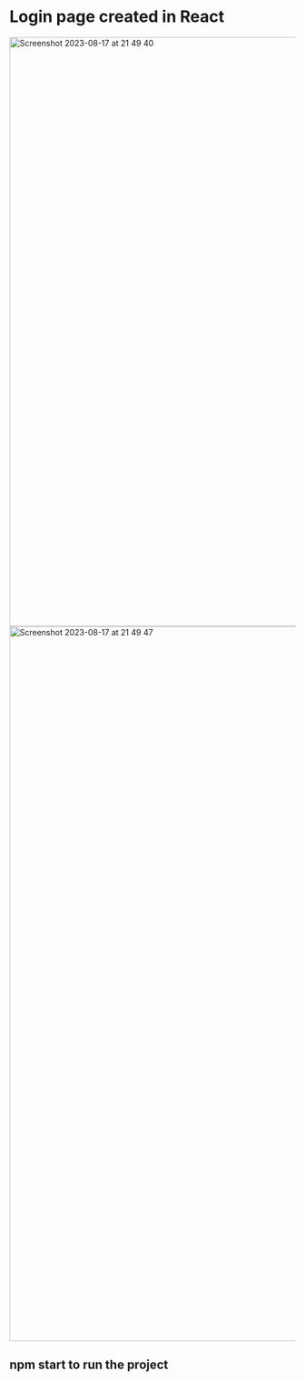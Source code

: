 # Login page created in React 
 
<img width="1037" alt="Screenshot 2023-08-17 at 21 49 40" src="https://github.com/lucatron/loginPage/assets/5825516/ed60b211-ab1f-4912-9505-5b33ac19ce4c">

<img width="1258" alt="Screenshot 2023-08-17 at 21 49 47" src="https://github.com/lucatron/loginPage/assets/5825516/8cb97296-df21-4b98-9c71-b5ba66b48b75">


## npm start to run the project
